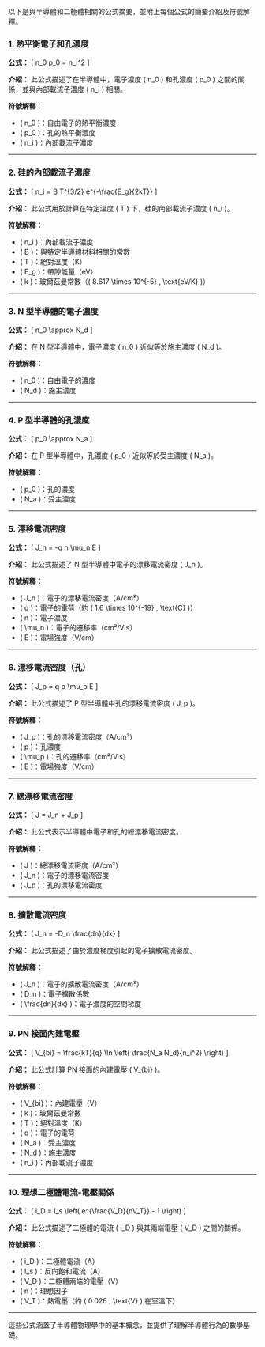 以下是與半導體和二極體相關的公式摘要，並附上每個公式的簡要介紹及符號解釋。

### 1. 熱平衡電子和孔濃度

**公式：**
\[ n_0 p_0 = n_i^2 \]

**介紹：**
此公式描述了在半導體中，電子濃度 \( n_0 \) 和孔濃度 \( p_0 \) 之間的關係，並與內部載流子濃度 \( n_i \) 相關。

**符號解釋：**

- \( n_0 \)：自由電子的熱平衡濃度
- \( p_0 \)：孔的熱平衡濃度
- \( n_i \)：內部載流子濃度

---

### 2. 硅的內部載流子濃度

**公式：**
\[ n_i = B T^{3/2} e^{-\frac{E_g}{2kT}} \]

**介紹：**
此公式用於計算在特定溫度 \( T \) 下，硅的內部載流子濃度 \( n_i \)。

**符號解釋：**

- \( n_i \)：內部載流子濃度
- \( B \)：與特定半導體材料相關的常數
- \( T \)：絕對溫度（K）
- \( E_g \)：帶隙能量（eV）
- \( k \)：玻爾茲曼常數（\( 8.617 \times 10^{-5} \, \text{eV/K} \)）

---

### 3. N 型半導體的電子濃度

**公式：**
\[ n_0 \approx N_d \]

**介紹：**
在 N 型半導體中，電子濃度 \( n_0 \) 近似等於施主濃度 \( N_d \)。

**符號解釋：**

- \( n_0 \)：自由電子的濃度
- \( N_d \)：施主濃度

---

### 4. P 型半導體的孔濃度

**公式：**
\[ p_0 \approx N_a \]

**介紹：**
在 P 型半導體中，孔濃度 \( p_0 \) 近似等於受主濃度 \( N_a \)。

**符號解釋：**

- \( p_0 \)：孔的濃度
- \( N_a \)：受主濃度

---

### 5. 漂移電流密度

**公式：**
\[ J_n = -q n \mu_n E \]

**介紹：**
此公式描述了 N 型半導體中電子的漂移電流密度 \( J_n \)。

**符號解釋：**

- \( J_n \)：電子的漂移電流密度（A/cm²）
- \( q \)：電子的電荷（約 \( 1.6 \times 10^{-19} \, \text{C} \)）
- \( n \)：電子濃度
- \( \mu_n \)：電子的遷移率（cm²/V·s）
- \( E \)：電場強度（V/cm）

---

### 6. 漂移電流密度（孔）

**公式：**
\[ J_p = q p \mu_p E \]

**介紹：**
此公式描述了 P 型半導體中孔的漂移電流密度 \( J_p \)。

**符號解釋：**

- \( J_p \)：孔的漂移電流密度（A/cm²）
- \( p \)：孔濃度
- \( \mu_p \)：孔的遷移率（cm²/V·s）
- \( E \)：電場強度（V/cm）

---

### 7. 總漂移電流密度

**公式：**
\[ J = J_n + J_p \]

**介紹：**
此公式表示半導體中電子和孔的總漂移電流密度。

**符號解釋：**

- \( J \)：總漂移電流密度（A/cm²）
- \( J_n \)：電子的漂移電流密度
- \( J_p \)：孔的漂移電流密度

---

### 8. 擴散電流密度

**公式：**
\[ J_n = -D_n \frac{dn}{dx} \]

**介紹：**
此公式描述了由於濃度梯度引起的電子擴散電流密度。

**符號解釋：**

- \( J_n \)：電子的擴散電流密度（A/cm²）
- \( D_n \)：電子擴散係數
- \( \frac{dn}{dx} \)：電子濃度的空間梯度

---

### 9. PN 接面內建電壓

**公式：**
\[ V\_{bi} = \frac{kT}{q} \ln \left( \frac{N_a N_d}{n_i^2} \right) \]

**介紹：**
此公式計算 PN 接面的內建電壓 \( V\_{bi} \)。

**符號解釋：**

- \( V\_{bi} \)：內建電壓（V）
- \( k \)：玻爾茲曼常數
- \( T \)：絕對溫度（K）
- \( q \)：電子的電荷
- \( N_a \)：受主濃度
- \( N_d \)：施主濃度
- \( n_i \)：內部載流子濃度

---

### 10. 理想二極體電流-電壓關係

**公式：**
\[ i_D = I_s \left( e^{\frac{V_D}{nV_T}} - 1 \right) \]

**介紹：**
此公式描述了二極體的電流 \( i_D \) 與其兩端電壓 \( V_D \) 之間的關係。

**符號解釋：**

- \( i_D \)：二極體電流（A）
- \( I_s \)：反向飽和電流（A）
- \( V_D \)：二極體兩端的電壓（V）
- \( n \)：理想因子
- \( V_T \)：熱電壓（約 \( 0.026 \, \text{V} \) 在室溫下）

---

這些公式涵蓋了半導體物理學中的基本概念，並提供了理解半導體行為的數學基礎。
